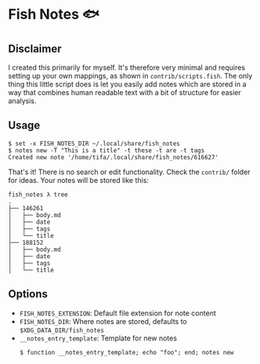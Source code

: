 # Fish Notes :fish:

## Disclaimer

I created this primarily for myself. It's therefore very minimal and requires setting up your own mappings, as shown in `contrib/scripts.fish`. The only thing this little script does is let you easily add notes which are stored in a way that combines human readable text with a bit of structure for easier analysis.

## Usage

```text
$ set -x FISH_NOTES_DIR ~/.local/share/fish_notes
$ notes new -T "This is a title" -t these -t are -t tags
Created new note '/home/tifa/.local/share/fish_notes/616627'
```

That's it! There is no search or edit functionality. Check the `contrib/`
folder for ideas. Your notes will be stored like this:

```
fish_notes λ tree
.
├── 146261
│   ├── body.md
│   ├── date
│   ├── tags
│   └── title
├── 188152
│   ├── body.md
│   ├── date
│   ├── tags
│   └── title
```

## Options

- `FISH_NOTES_EXTENSION`: Default file extension for note content
- `FISH_NOTES_DIR`: Where notes are stored, defaults to `$XDG_DATA_DIR/fish_notes`
- `__notes_entry_template`: Template for new notes
  ```fish
  $ function __notes_entry_template; echo "foo"; end; notes new
  ```
